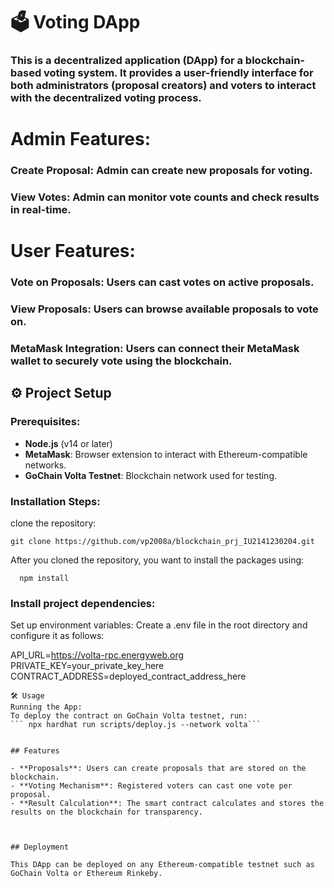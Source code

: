 # 🗳️ Voting DApp

### This is a decentralized application (DApp) for a blockchain-based voting system. It provides a user-friendly interface for both administrators (proposal creators) and voters to interact with the decentralized voting process.

# Admin Features:
### Create Proposal: Admin can create new proposals for voting.
### View Votes: Admin can monitor vote counts and check results in real-time.

# User Features:
### Vote on Proposals: Users can cast votes on active proposals.
### View Proposals: Users can browse available proposals to vote on.
### MetaMask Integration: Users can connect their MetaMask wallet to securely vote using the blockchain.

## ⚙️ Project Setup

### Prerequisites:
- **Node.js** (v14 or later)
- **MetaMask**: Browser extension to interact with Ethereum-compatible networks.
- **GoChain Volta Testnet**: Blockchain network used for testing.

### Installation Steps:
 clone the repository:
```
git clone https://github.com/vp2008a/blockchain_prj_IU2141230204.git

```
After you cloned the repository, you want to install the packages using:
```
  npm install
```
### Install project dependencies:
Set up environment variables:
Create a .env file in the root directory and configure it as follows:

API_URL=https://volta-rpc.energyweb.org
PRIVATE_KEY=your_private_key_here
CONTRACT_ADDRESS=deployed_contract_address_here
```
🛠️ Usage
Running the App:
To deploy the contract on GoChain Volta testnet, run:
``` npx hardhat run scripts/deploy.js --network volta```


## Features

- **Proposals**: Users can create proposals that are stored on the blockchain.
- **Voting Mechanism**: Registered voters can cast one vote per proposal.
- **Result Calculation**: The smart contract calculates and stores the results on the blockchain for transparency.



## Deployment

This DApp can be deployed on any Ethereum-compatible testnet such as GoChain Volta or Ethereum Rinkeby.


  


  
